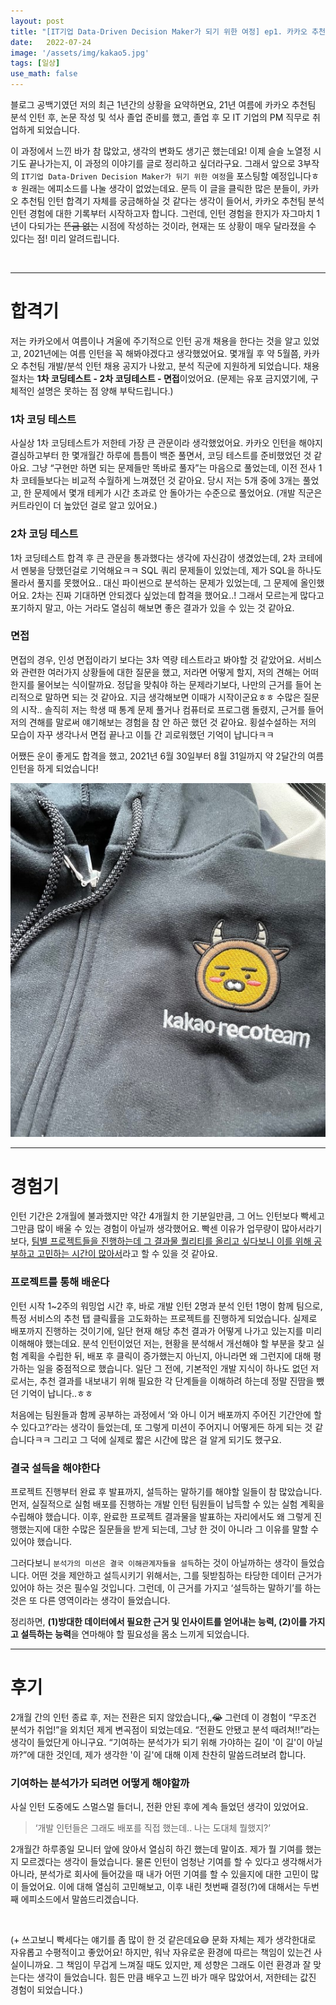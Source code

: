 ```yaml
---
layout: post
title: "[IT기업 Data-Driven Decision Maker가 되기 위한 여정] ep1. 카카오 추천팀 분석 인턴"
date:   2022-07-24
image: '/assets/img/kakao5.jpg'
tags: [일상]
use_math: false
---
```


블로그 공백기였던 저의 최근 1년간의 상황을 요약하면요, 21년 여름에 카카오 추천팀 분석 인턴 후, 논문 작성 및 석사 졸업 준비를 했고, 졸업 후 모 IT 기업의 PM 직무로 취업하게 되었습니다.

이 과정에서 느낀 바가 참 많았고, 생각의 변화도 생기곤 했는데요! 이제 슬슬 노열정 시기도 끝나가는지, 이 과정의 이야기를 글로 정리하고 싶더라구요. 그래서 앞으로 3부작의 ``IT기업 Data-Driven Decision Maker가 뒤기 위한 여정``을 포스팅할 예정입니다ㅎㅎ 원래는 에피소드를 나눌 생각이 없었는데요. 문득 이 글을 클릭한 많은 분들이, 카카오 추천팀 인턴 합격기 자체를 궁금해하실 것 같다는 생각이 들어서, 카카오 추천팀 분석 인턴 경험에 대한 기록부터 시작하고자 합니다. 그런데, 인턴 경험을 한지가 자그마치 1년이 다되가는 ~~뜬금 없는~~ 시점에 작성하는 것이라, 현재는 또 상황이 매우 달라졌을 수 있다는 점! 미리 알려드립니다.

<br>

---

# 합격기

저는 카카오에서 여름이나 겨울에 주기적으로 인턴 공개 채용을 한다는 것을 알고 있었고, 2021년에는 여름 인턴을 꼭 해봐야겠다고 생각했었어요. 몇개월 후 약 5월쯤, 카카오 추천팀 개발/분석 인턴 채용 공지가 나왔고, 분석 직군에 지원하게 되었습니다. 채용 절차는 **1차 코딩테스트 - 2차 코딩테스트 - 면접**이었어요. (문제는 유포 금지였기에, 구체적인 설명은 못하는 점 양해 부탁드립니다.)

### 1차 코딩 테스트

사실상 1차 코딩테스트가 저한테 가장 큰 관문이라 생각했었어요. 카카오 인턴을 해야지 결심하고부터 한 몇개월간 하루에 틈틈이 백준 풀면서, 코딩 테스트를 준비했었던 것 같아요. 그냥 “구현만 하면 되는 문제들만 똑바로 풀자”는 마음으로 풀었는데, 이전 전사 1차 코테들보다는 비교적 수월하게 느껴졌던 것 같아요. 당시 저는 5개 중에 3개는 풀었고, 한 문제에서 몇개 테케가 시간 초과로 안 돌아가는 수준으로 풀었어요. (개발 직군은 커트라인이 더 높았던 걸로 알고 있어요.)

### 2차 코딩 테스트

1차 코딩테스트 합격 후 큰 관문을 통과했다는 생각에 자신감이 생겼었는데, 2차 코테에서 멘붕을 당했던걸로 기억해요ㅋㅋ SQL 쿼리 문제들이 있었는데, 제가 SQL을 하나도 몰라서 풀지를 못했어요.. 대신 파이썬으로 분석하는 문제가 있었는데, 그 문제에 올인했어요. 2차는 진짜 기대하면 안되겠다 싶었는데 합격을 했어요..! 그래서 모르는게 많다고 포기하지 말고, 아는 거라도 열심히 해보면 좋은 결과가 있을 수 있는 것 같아요.

### 면접

면접의 경우, 인성 면접이라기 보다는 3차 역량 테스트라고 봐야할 것 같았어요. 서비스와 관련한 여러가지 상황들에 대한 질문을 했고, 저라면 어떻게 할지, 저의 견해는 어떠한지를 물어보는 식이랄까요. 정답을 맞춰야 하는 문제라기보다, 나만의 근거를 들어 논리적으로 말하면 되는 것 같아요. 지금 생각해보면 이때가 시작이군요ㅎㅎ 수많은 질문의 시작.. 솔직히 저는 학생 때 통계 문제 풀거나 컴퓨터로 프로그램 돌렸지, 근거를 들어 저의 견해를 말로써 얘기해보는 경험을 참 안 하곤 했던 것 같아요. 횡설수설하는 저의 모습이 자꾸 생각나서 면접 끝나고 이틀 간 괴로워했던 기억이 납니다ㅋㅋ  

어쨌든 운이 좋게도 합격을 했고, 2021년 6월 30일부터 8월 31일까지 약 2달간의 여름 인턴을 하게 되었습니다!
<br>

<img src="/assets/img/kakao5.jpg" width="750px">


---

# 경험기

인턴 기간은 2개월에 불과했지만 약간 4개월치 한 기분일만큼, 그 어느 인턴보다 빡세고 그만큼 많이 배울 수 있는 경험이 아닐까 생각했어요. 빡센 이유가 업무량이 많아서라기보다, <u>팀별 프로젝트들을 진행하는데 그 결과물 퀄리티를 올리고 싶다보니 이를 위해 공부하고 고민하는 시간이 많아서</u>라고 할 수 있을 것 같아요.

### 프로젝트를 통해 배운다

인턴 시작 1~2주의 워밍업 시간 후, 바로 개발 인턴 2명과 분석 인턴 1명이 함께 팀으로, 특정 서비스의 추천 탭 클릭률을 고도화하는 프로젝트를 진행하게 되었습니다. 실제로 배포까지 진행하는 것이기에, 일단 현재 해당 추천 결과가 어떻게 나가고 있는지를 미리 이해해야 했는데요. 분석 인턴이었던 저는, 현황을 분석해서 개선해야 할 부분을 찾고 실험 계획을 수립한 뒤, 배포 후 클릭이 증가했는지 아닌지, 아니라면 왜 그런지에 대해 평가하는 일을 중점적으로 했습니다. 일단 그 전에, 기본적인 개발 지식이 하나도 없던 저로서는, 추천 결과를 내보내기 위해 필요한 각 단계들을 이해하려 하는데 정말 진땀을 뺐던 기억이 납니다..ㅎㅎ

처음에는 팀원들과 함께 공부하는 과정에서 ‘와 아니 이거 배포까지 주어진 기간안에 할 수 있다고?’라는 생각이 들었는데, 또 그렇게 미션이 주어지니 어떻게든 하게 되는 것 같습니다ㅋㅋ 그리고 그 덕에 실제로 짧은 시간에 많은 걸 알게 되기도 했구요.  

### 결국 설득을 해야한다

프로젝트 진행부터 완료 후 발표까지, 설득하는 말하기를 해야할 일들이 참 많았습니다. 먼저, 실질적으로 실험 배포를 진행하는 개발 인턴 팀원들이 납득할 수 있는 실험 계획을 수립해야 했습니다. 이후, 완료한 프로젝트 결과물을 발표하는 자리에서도 왜 그렇게 진행했는지에 대한 수많은 질문들을 받게 되는데, 그냥 한 것이 아니라 그 이유를 말할 수 있어야 했습니다.

그러다보니 ``분석가의 미션은 결국 이해관계자들을 설득``하는 것이 아닐까하는 생각이 들었습니다. 어떤 것을 제안하고 설득시키기 위해서는, 그를 뒷받침하는 타당한 데이터 근거가 있어야 하는 것은 필수일 것입니다. 그런데, 이 근거를 가지고 ‘설득하는 말하기’를 하는 것은 또 다른 영역이라는 생각이 들었습니다.

정리하면, **(1)방대한 데이터에서 필요한 근거 및 인사이트를 얻어내는 능력, (2)이를 가지고 설득하는 능력**을 연마해야 할 필요성을 몸소 느끼게 되었습니다.
<br>

---

# 후기

2개월 간의 인턴 종료 후, 저는 전환은 되지 않았습니다,,~~😭~~ 그런데 이 경험이 “무조건 분석가 취업!”을 외치던 제게 변곡점이 되었는데요. “전환도 안됐고 분석 때려쳐!!”라는 생각이 들었단게 아니구요. “기여하는 분석가가 되기 위해 가야하는 길이 '이 길'이 아닐까?”에 대한 것인데, 제가 생각한 '이 길'에 대해 이제 찬찬히 말씀드려보려 합니다.

### 기여하는 분석가가 되려면 어떻게 해야할까

사실 인턴 도중에도 스멀스멀 들더니, 전환 안된 후에 계속 들었던 생각이 있었어요.

> ‘개발 인턴들은 그래도 배포를 직접 했는데.. 나는 도대체 뭘했지?’

2개월간 하루종일 모니터 앞에 앉아서 열심히 하긴 했는데 말이죠. 제가 뭘 기여를 했는지 모르겠다는 생각이 들었습니다. 물론 인턴이 엄청난 기여를 할 수 있다고 생각해서가 아니라, 분석가로 회사에 들어갔을 때 내가 어떤 기여를 할 수 있을지에 대한 고민이 많이 들었어요. 이에 대해 열심히 고민해보고, 이후 내린 첫번째 결정(?)에 대해서는 두번째 에피소드에서 말씀드리겠습니다.

<br>


(+ 쓰고보니 빡세다는 얘기를 좀 많이 한 것 같은데요😅 문화 자체는 제가 생각한대로 자유롭고 수평적이고 좋았어요! 하지만, 워낙 자유로운 환경에 따르는 책임이 있는건 사실이니까요. 그 책임이 무겁게 느껴질 때도 있지만, 제 성향은 그래도 이런 환경과 잘 맞는다는 생각이 들었습니다. 힘든 만큼 배우고 느낀 바가 매우 많았어서, 저한테는 값진 경험이 되었습니다.)

<br>
